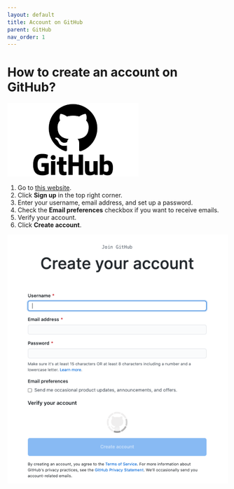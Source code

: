 ```yaml
---
layout: default
title: Account on GitHub
parent: GitHub
nav_order: 1
---
```

 
# How to create an account on GitHub?  

![logo](/assets/images/github.png) 

1. Go to [this website](https://github.com//).   
2. Click **Sign up** in the top right corner.  
3. Enter your username, email address, and set up a password.  
4. Check the **Email preferences** checkbox if you want to receive emails.  
5. Verify your account.  
6. Click **Create account**.  

![createaccount](/assets/images/createaccount.png)
